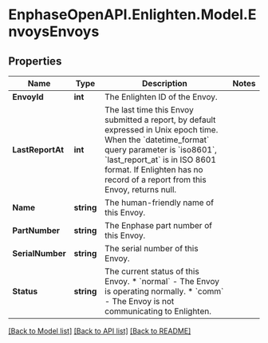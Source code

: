 # EnphaseOpenAPI.Enlighten.Model.EnvoysEnvoys

## Properties

Name | Type | Description | Notes
------------ | ------------- | ------------- | -------------
**EnvoyId** | **int** | The Enlighten ID of the Envoy. | 
**LastReportAt** | **int** | The last time this Envoy submitted a report, by default expressed in Unix epoch time. When the &#x60;datetime_format&#x60; query parameter is &#x60;iso8601&#x60;, &#x60;last_report_at&#x60; is in ISO 8601 format. If Enlighten has no record of a report from this Envoy, returns null. | 
**Name** | **string** | The human-friendly name of this Envoy. | 
**PartNumber** | **string** | The Enphase part number of this Envoy. | 
**SerialNumber** | **string** | The serial number of this Envoy. | 
**Status** | **string** | The current status of this Envoy. * &#x60;normal&#x60; - The Envoy is operating normally. * &#x60;comm&#x60; - The Envoy is not communicating to Enlighten. | 

[[Back to Model list]](../README.md#documentation-for-models) [[Back to API list]](../README.md#documentation-for-api-endpoints) [[Back to README]](../README.md)

